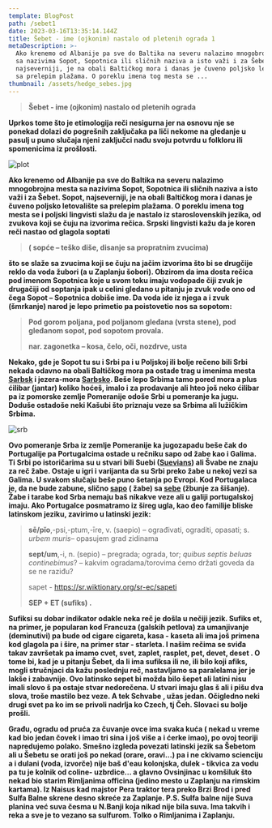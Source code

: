 ```yaml
---
template: BlogPost
path: /sebet1
date: 2023-03-16T13:35:14.144Z
title: Šebet - ime (ojkonim) nastalo od pletenih ograda 1
metaDescription: >-
  Ako krenemo od Albanije pa sve do Baltika na severu nalazimo mnogobrojna mesta
  sa nazivima Sopot, Sopotnica ili sličnih naziva a isto važi i za Šebet. Sopot,
  najseverniji, je na obali Baltičkog mora i danas je čuveno poljsko letovalište
  sa prelepim plažama. O poreklu imena tog mesta se ...
thumbnail: /assets/hedge_sebes.jpg
---
```

> **Šebet - ime (ojkonim) nastalo od pletenih ograda**

**Uprkos tome što je etimologija reči nesigurna jer na osnovu nje se ponekad dolazi do pogrešnih zaključaka pa liči nekome na gledanje u pasulj u puno slučaja njeni zaključci nađu svoju potvrdu u folkloru ili spomenicima iz prošlosti.**

![plot](/assets/laid_hedge.png "ograde - plot...")

**Ako krenemo od Albanije pa sve do Baltika na severu nalazimo mnogobrojna mesta sa nazivima Sopot, Sopotnica ili sličnih naziva a isto važi i za Šebet. Sopot, najseverniji, je na obali Baltičkog mora i danas je čuveno poljsko letovalište sa prelepim plažama. O poreklu imena tog mesta se i poljski lingvisti slažu da je nastalo iz staroslovenskih jezika, od zvukova koji se čuju na izvorima rečica. Srpski lingvisti kažu da je koren reči nastao od glagola soptati** 

> **( sopće – teško diše, disanje sa propratnim zvucima)**

 **što se slaže sa zvucima koji se čuju na jačim izvorima što bi se drugčije reklo da voda žubori (a u Zaplanju šobori). Obzirom da ima dosta rečica pod imenom Sopotnica koje u svom toku imaju vodopade čiji zvuk je drugačiji od soptanja ipak u celini gledano u pitanju je zvuk vode ono od čega Sopot – Sopotnica dobiše ime. Da voda ide iz njega a i zvuk (šmrkanje) narod je lepo primetio pa poistovetio nos sa sopotom:**

> **Pod gorom poljana, pod poljanom gleđana (vrsta stene), pod gleđanom sopot, pod sopotom provala.**
>
> **nar. zagonetka – kosa, čelo, oči, nozdrve, usta**

**Nekako, gde je Sopot tu su i Srbi pa i u Poljskoj ili bolje rečeno bili Srbi nekada odavno na obali Baltičkog mora pa ostade trag u imenima mesta[ Sarbsk](https://en.wikipedia.org/wiki/Sarbsk) i jezera-mora [Sarbsko](https://goo.gl/maps/4VxDAyAsrY9wh5QS9). Beše lepo Srbima tamo pored mora a plus ćilibar (jantar) koliko hoćeš, imalo i za prodavanje ali hteo još neko ćilibar pa iz pomorske zemlje Pomeranije odoše Srbi u pomeranje ka jugu. Doduše ostadoše neki Kašubi što priznaju veze sa Srbima ali lužičkim Srbima.**

![srb](/assets/srb.png "srbi u poljskoj")

 **Ovo pomeranje Srba iz zemlje Pomeranije ka jugozapadu beše čak do Portugalije pa Portugalcima ostade u rečniku sapo od žabe kao i Galima. Ti Srbi po istoričarima su u stvari bili Suebi ([Suevians](https://sr.wikipedia.org/sr-ec/%D0%A1%D0%B2%D0%B5%D0%B2%D0%B8)) ali Švabe ne znaju za reč žabe. Ostaje u igri i varijanta da su Srbi preko žabe u nekoj vezi sa Galima. U svakom slučaju beše puno šetanja po Evropi.  Kod Portugalaca je, da ne bude zabune, slično [sapo](https://pt.wikipedia.org/wiki/Sapo) ( žabe) sa [sebe](https://pt.wikipedia.org/wiki/Sebe) (žbunje za šišanje). Žabe i tarabe kod Srba nemaju baš nikakve veze ali u galiji portugalskoj imaju. Ako Portugalce posmatramo  iz šireg ugla, kao deo familije bliske latinskom jeziku, zavirimo u latinski jezik:**

> **sē/pĭo**,-psi,-ptum,-īre, v. (saepio) –  ograđivati, ograditi, opasati;  s. *urbem muris*– opasujem grad zidinama
>
> **sept/um**,-i, n. (sepio) – pregrada; ograda, tor; *quibus septis beluas continebimus*? – kakvim ogradama/torovima ćemo držati goveda da se ne raziđu?
>
> sapet - https://sr.wiktionary.org/sr-ec/sapeti
>
> **SEP + ET (sufiks) .**

 **Sufiksi su dobar indikator odakle neka reč je došla u nečiji jezik. Sufiks et, na primer, je popularan kod Francuza (galskih petlova) za umanjivanje (deminutivi) pa bude od cigare cigareta, kasa - kaseta ali ima još primena kod glagola pa i šire, na primer  star - starleta. I našim rečima se sviđa takav završetak pa imamo cvet, svet, zaplet, rasplet, pet, devet, deset . O tome bi, kad je u pitanju Šebet, da li ima sufiksa ili ne, ili bilo koji afiks, mogli stručnjaci da kažu poslednju reč, nastavljamo sa paralelama jer je lakše i zabavnije. Ovo latinsko sepet bi možda bilo šepet ali latini nisu imali slovo š pa ostaje stvar nedorečena. U stvari imaju glas š ali i pišu dva slova, troše mastilo bez veze. A tek Schvabe , užas jedan. Očigledno neki drugi svet pa ko im se privoli nadrlja ko Czech, tj Čeh. Slovaci su bolje prošli.**

**Građu, ogradu od pruća  za čuvanje ovce ima svaka kuća ( nekad u vreme kad bio jedan čovek i imao tri sina i još više a i ćerke imao), po ovoj teoriji napredujemo polako. Smešno izgleda povezati latinski jezik sa Šebetom ali u Šebetu se orati još po nekad (orare, oravi...) pa i ne ckivamo scienciju a i dulani (voda, izvorče) nije baš d'eau kolonjska, dulek - tikvica za vodu pa tu je kolnik od coline- uzbrdice... a glavno Ovsinjinac u komšiluk što nekad bio starim Rimljanima officina (jedino mesto u Zaplanju na rimskim kartama). Iz Naisus kad majstor Pera traktor tera preko Brzi Brod i pred Sulfa Balne skrene desno skreće za Zaplanje. P.S. Sulfa balne nije Suva planina već suva česma u N.Banji koja nikad nije bila suva. Ima takvih i reka a sve je to vezano sa sulfurom. Tolko o Rimljanima i Zaplanju.**

